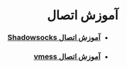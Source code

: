 <div dir="rtl">

# آموزش اتصال

- ### [آموزش اتصال Shadowsocks](shadowsocks-v2ray-tls/how-to-connect.md)
- ### [آموزش اتصال vmess](VMess-proxy/how-to-connect.md)

</div>
